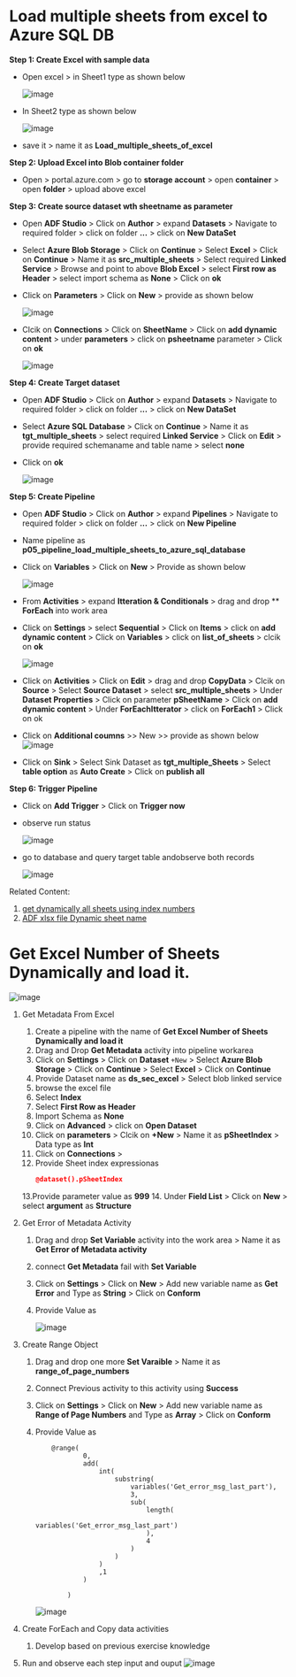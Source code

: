 # Load multiple sheets from excel to Azure SQL DB
**Step 1: Create Excel with sample data**
  - Open excel > in Sheet1 type as shown below

    ![image](https://user-images.githubusercontent.com/20516321/191252721-c4e945f6-6823-4747-a86f-e5ab65cf334f.png)

  - In Sheet2 type as shown below

    ![image](https://user-images.githubusercontent.com/20516321/191252829-46b4751e-0949-491b-95bd-bc476b85b506.png)

  - save it > name it as **Load_multiple_sheets_of_excel**
  
**Step 2: Upload Excel into Blob container folder**
  - Open > portal.azure.com > go to **storage account** > open **container** > open **folder** > upload above excel

**Step 3: Create source dataset wth sheetname as parameter**
  - Open **ADF Studio** > Click on **Author** > expand **Datasets** > Navigate to required folder > click on folder **...** > click on **New DataSet**
  - Select **Azure Blob Storage** > Click on **Continue** > Select **Excel** > Click on **Continue** > Name it as **src_multiple_sheets** > Select required **Linked Service** > Browse and point to above **Blob Excel** > select **First row as Header** > select import schema as **None** > Click on **ok**
  - Click on **Parameters** > Click on **New** > provide as shown below

    ![image](https://user-images.githubusercontent.com/20516321/191262796-d7b25243-8387-4eba-94ff-526498ded16e.png)
    


  - Clcik on **Connections** > Click on  **SheetName** > Click on **add dynamic content** > under **parameters** > click on **psheetname** parameter > Click on **ok**
  


    ![image](https://user-images.githubusercontent.com/20516321/191746516-27235344-7af2-41c1-9342-13a97f365f27.png)
    

**Step 4: Create Target dataset**
  - Open **ADF Studio** > Click on **Author** > expand **Datasets** > Navigate to required folder > click on folder **...** > click on **New DataSet**
  - Select **Azure SQL Database** > Click on **Continue** > Name it as **tgt_multiple_sheets** > select required **Linked Service** > Click on **Edit** > provide required schemaname and table name > select **none**
  - Click on **ok**

    ![image](https://user-images.githubusercontent.com/20516321/191257544-6f49fafb-1a42-4a71-92b7-8b1809a462ad.png)


**Step 5: Create Pipeline**

  - Open **ADF Studio** > Click on **Author** > expand **Pipelines** > Navigate to required folder > click on folder **...** > click on **New Pipeline**
  - Name pipeline as **p05_pipeline_load_multiple_sheets_to_azure_sql_database**
  - Click on **Variables** > Click on **New** > Provide as shown below
    
    ![image](https://user-images.githubusercontent.com/20516321/191259230-ae9fe749-6cde-40c2-abdd-11b4f0ca2a89.png)

  - From **Activities** > expand **Itteration & Conditionals** > drag and drop ** **ForEach** into work area
  - Click on **Settings** > select **Sequential** > Click on **Items** > click on **add dynamic content** > Click on **Variables** > click on **list_of_sheets** > clcik on **ok**

    ![image](https://user-images.githubusercontent.com/20516321/191260526-110579a8-5832-4aba-b0db-df82bd48759f.png)

  - Click on **Activities** > Click on **Edit** > drag and drop **CopyData** > Clcik on **Source** > Select **Source Dataset** > select **src_multiple_sheets** > Under **Dataset Properties** > Click on parameter **pSheetName** > Click on **add dynamic content** > Under **ForEachItterator** > click on **ForEach1** > Click on ok
  - Click on **Additional coumns** >> New >> provide as shown below
![image](https://user-images.githubusercontent.com/20516321/192457692-864308ab-32f6-4f57-b19c-79751df6ea6c.png)

  - Click on **Sink** > Select Sink Dataset as **tgt_multiple_Sheets** > Select **table option** as **Auto Create** > Click on **publish all** 

**Step 6: Trigger Pipeline**
  - Click on **Add Trigger** > Click on **Trigger now**
  - observe run status

     ![image](https://user-images.githubusercontent.com/20516321/209803014-312e7b9c-2c8e-4aca-af0b-d54870d76cda.png)


  - go to database and query target table andobserve both records

    ![image](https://user-images.githubusercontent.com/20516321/209803533-21b87745-5ccf-401e-831f-deeb7f17b036.png)

Related Content: 

1. [get dynamically all sheets using index numbers](https://learn.microsoft.com/en-us/answers/questions/986785/how-to-get-excel-sheet-names-dyanamically-in-azure)
2. [ADF xlsx file Dynamic sheet name](https://learn.microsoft.com/en-us/answers/questions/767239/adf-xlsx-file-dynamic-sheet-name)


# Get Excel Number of Sheets Dynamically and load it.

![image](https://user-images.githubusercontent.com/20516321/228440244-8cd81c11-813c-4014-b478-dd2fc385ad51.png)

1. Get Metadata From Excel
    1. Create a pipeline with the name of **Get Excel Number of Sheets Dynamically and load it**
    2. Drag and Drop **Get Metadata** activity into pipeline workarea
    3. Click on **Settings** > Click on **Dataset** `+New` > Select **Azure Blob Storage** > Click on **Continue** > Select **Excel** > Click on **Continue**
    4. Provide Dataset name as **ds_sec_excel** > Select blob linked service
    5. browse the excel file
    6. Select **Index**
    7. Select **First Row as Header**
    8. Import Schema as **None**
    9. Click on **Advanced** > click on **Open Dataset**
    10. Click on **parameters** > Clcik on **+New** > Name it as **pSheetIndex** > Data type as **Int**
    11. Click on **Connections** > 
    12. Provide Sheet index expressionas 
        ``` json
        @dataset().pSheetIndex
        
        ```
    13.Provide parameter value as **999**
    14. Under **Field List** > Click on **New** > select **argument** as **Structure** 

2. Get Error of Metadata Activity

    1. Drag and drop **Set Variable** activity into the work area > Name it as **Get Error of Metadata activity**
    2. connect **Get Metadata** fail with **Set Variable**
    3. Click on **Settings** > Click on **New** > Add new variable name as **Get Error** and Type as **String** > Click on **Conform**
    4. Provide Value as


       ![image](https://user-images.githubusercontent.com/20516321/228446981-5b93b669-1f25-4cfe-953a-0ff5d61b45fd.png)


3. Create Range Object
    1. Drag and drop one more **Set Varaible** > Name it as **range_of_page_numbers**
    2. Connect Previous activity to this activity using **Success**
    3. Click on **Settings** > Click on **New** > Add new variable name as **Range of Page Numbers** and Type as **Array** > Click on **Conform**
    4. Provide Value as
        ```
            @range(
                    0,
                    add(
                        int(
                            substring(
                                variables('Get_error_msg_last_part'),
                                3,
                                sub(
                                    length(
                                        variables('Get_error_msg_last_part')
                                    ),
                                    4
                                )
                            )
                        )
                        ,1
                    )
                
                )
        ``` 
        
        ![image](https://user-images.githubusercontent.com/20516321/228446856-7526191b-6d80-4341-a50e-db328ab64525.png)

       

     
4. Create ForEach and Copy data activities
    1. Develop based on previous exercise knowledge
5. Run and observe each step input and ouput
![image](https://user-images.githubusercontent.com/20516321/228448475-57c9a1fd-520c-4c7d-b532-7b8430774e99.png)
